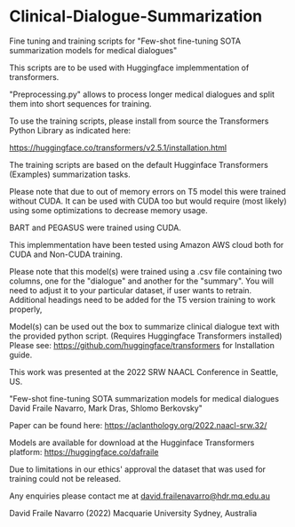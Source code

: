 # Clinical-Dialogue-Summarization
Fine tuning and training scripts for "Few-shot fine-tuning SOTA summarization models for medical dialogues"


This scripts are to be used with Huggingface implemmentation of transformers.

"Preprocessing.py" allows to process longer medical dialogues and split them into short sequences for training.

To use the training scripts, please install from source the Transformers Python Library as indicated here:

https://huggingface.co/transformers/v2.5.1/installation.html 

The training scripts are based on the default  Hugginface Transformers (Examples) summarization tasks. 

Please note that due to out of memory errors on T5 model this were trained without CUDA. It can be used with CUDA too but would require (most likely) using some optimizations to decrease memory usage.

BART and PEGASUS were trained using CUDA.

This implemmentation have been tested using Amazon AWS cloud both for CUDA and Non-CUDA training.

Please note that this model(s) were trained using a .csv file containing two columns, one for the "dialogue" and another for the "summary". You will need to adjust it to your particular dataset, if user wants to retrain. Additional headings need to be added for the T5 version training to work properly, 

Model(s) can be used out the box to summarize clinical dialogue text with the provided python script. (Requires Huggingface Transformers installed) Please see: https://github.com/huggingface/transformers for Installation guide.


This work was presented at the 2022 SRW NAACL Conference in Seattle, US. 

"Few-shot fine-tuning SOTA summarization models for medical dialogues
David Fraile Navarro, Mark Dras, Shlomo Berkovsky"

Paper can be found here: https://aclanthology.org/2022.naacl-srw.32/ 

Models are available for download at the Hugginface Transformers platform:
https://huggingface.co/dafraile 

Due to limitations in our ethics' approval the dataset that was used for training could not be released.


Any enquiries please contact me at david.frailenavarro@hdr.mq.edu.au 


David Fraile Navarro (2022)
Macquarie University
Sydney, Australia


